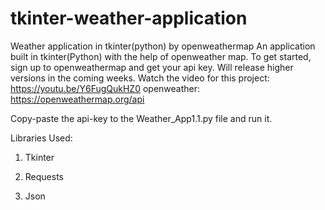 # tkinter-weather-application
Weather application in tkinter(python) by openweathermap
An application built in tkinter(Python) with the help of openweather map.
To get started, sign up to openweathermap and get your api key.
Will release higher versions in the coming weeks.
Watch the video for this project: <https://youtu.be/Y6FugQukHZ0>
openweather: <https://openweathermap.org/api>

Copy-paste the api-key to the Weather_App1.1.py file and run it.

Libraries Used:

1. Tkinter

2. Requests

3. Json
